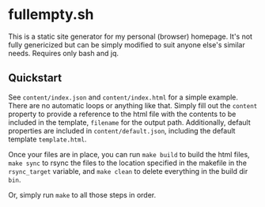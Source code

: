 # fullempty.sh

This is a static site generator for my personal (browser) homepage.
It's not fully genericized but can be simply modified to suit anyone else's similar
needs. Requires only bash and jq.

## Quickstart

See `content/index.json` and `content/index.html` for a simple example. There are no
automatic loops or anything like that. Simply fill out the `content` property to provide
a reference to the html file with the contents to be included in the template, `filename`
for the output path. Additionally, default properties are included in `content/default.json`,
including the default template `template.html`.

Once your files are in place, you can run `make build` to build the html files, `make sync`
to rsync the files to the location specified in the makefile in the `rsync_target` variable,
and `make clean` to delete everything in the build dir `bin`.

Or, simply run `make` to all those steps in order.
